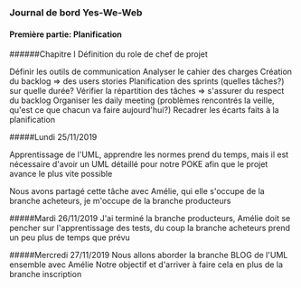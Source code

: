 ### Journal de bord Yes-We-Web

#### Première partie: Planification

######Chapitre I Définition du role de chef de projet

Définir les outils de communication
Analyser le cahier des charges
Création du backlog => des users stories
Planification des sprints (quelles tâches?) sur quelle durée?
Vérifier la répartition des tâches
=> s'assurer du respect du backlog
Organiser les daily meeting (problèmes rencontrés la veille, qu'est ce que chacun va faire aujourd'hui?)
Recadrer les écarts faits à la planification

#####Lundi 25/11/2019

Apprentissage de l'UML, apprendre les normes prend du temps, mais il est nécessaire d'avoir un UML détaillé pour notre POKE afin que le projet avance le plus vite possible

Nous avons partagé cette tâche avec Amélie, qui elle s'occupe de la branche acheteurs, je m'occupe de la branche producteurs

#####Mardi 26/11/2019
J'ai terminé la branche producteurs, Amélie doit se pencher sur l'apprentissage des tests, du coup la branche acheteurs prend un peu plus de temps que prévu

#####Mercredi 27/11/2019
Nous allons aborder la branche BLOG de l'UML ensemble avec Amélie
Notre objectif et d'arriver à faire cela en plus de la branche inscription



